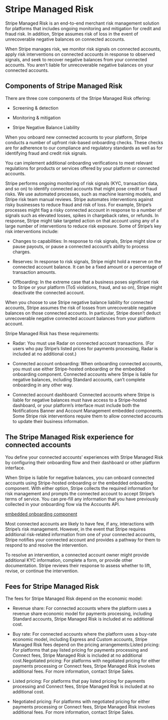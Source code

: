# Stripe Managed Risk

Stripe Managed Risk is an end-to-end merchant risk management solution for platforms that includes ongoing monitoring and mitigation for credit and fraud risk. In addition, Stripe assumes risk of loss in the event of unrecoverable negative balances on connected accounts.

When Stripe manages risk, we monitor risk signals on connected accounts, apply risk interventions on connected accounts in response to observed signals, and seek to recover negative balances from your connected accounts. You aren’t liable for unrecoverable negative balances on your connected accounts.

## Components of Stripe Managed Risk

There are three core components of the Stripe Managed Risk offering:

- Screening & detection

- Monitoring & mitigation

- Stripe Negative Balance Liability

When you onboard new connected accounts to your platform, Stripe conducts a number of upfront risk-based onboarding checks. These checks are for adherence to our compliance and regulatory standards as well as for identifying fraud and credit risk signals.

You can implement additional onboarding verifications to meet relevant regulations for products or services offered by your platform or connected accounts.

Stripe performs ongoing monitoring of risk signals (KYC, transaction data, and so on) to identify connected accounts that might pose credit or fraud risks. We use automated processes, such as machine learning models, and Stripe risk team manual reviews. Stripe automates interventions against risky businesses to reduce fraud and risk of loss. For example, Stripe’s processes might flag a risky connected account in response to a number of signals such as elevated losses, spikes in chargeback rates, or refunds. In response, Stripe might take targeted action on that account using any of a large number of interventions to reduce risk exposure. Some of Stripe’s key risk interventions include:

- Changes to capabilities: In response to risk signals, Stripe might slow or pause payouts, or pause a connected account’s ability to process charges.

- Reserves: In response to risk signals, Stripe might hold a reserve on the connected account balance. It can be a fixed amount or a percentage of transaction amounts.

- Offboarding: In the extreme case that a business poses significant risk to Stripe or your platform (ToS violations, fraud, and so on), Stripe might deactivate the connected account.

When you choose to use Stripe negative balance liability for connected accounts, Stripe assumes the risk of losses from unrecoverable negative balances on those connected accounts. In particular, Stripe doesn’t deduct unrecoverable negative connected account balances from your platform account.

Stripe Managed Risk has these requirements:

- Radar: You must use Radar on connected account transactions. (For users who pay Stripe’s listed prices for payments processing, Radar is included at no additional cost.)

- Connected account onboarding: When onboarding connected accounts, you must use either Stripe-hosted onboarding or the embedded onboarding component. Connected accounts where Stripe is liable for negative balances, including Standard accounts, can’t complete onboarding in any other way.

- Connected account dashboard: Connected accounts where Stripe is liable for negative balances must have access to a Stripe-hosted dashboard, or your platform’s interface must include both the Notifications Banner and Account Management embedded components. Some Stripe risk interventions require them to allow connected accounts to update their business information.

## The Stripe Managed Risk experience for connected accounts

You define your connected accounts’ experiences with Stripe Managed Risk by configuring their onboarding flow and their dashboard or other platform interface.

When Stripe is liable for negative balances, you can onboard connected accounts using Stripe-hosted onboarding or the embedded onboarding component. With either option, Stripe collects the required information for risk management and prompts the connected account to accept Stripe’s terms of service. You can pre-fill any information that you have previously collected in your onboarding flow via the Accounts API.

[embedded onboarding component](/connect/supported-embedded-components/account-onboarding)

Most connected accounts are likely to have few, if any, interactions with Stripe’s risk management. However, in the event that Stripe requires additional risk-related information from one of your connected accounts, Stripe notifies your connected account and provides a pathway for them to respond to and resolve the intervention.

To resolve an intervention, a connected account owner might provide additional KYC information, complete a form, or provide other documentation. Stripe reviews their response to assess whether to lift, revise, or continue the intervention.

## Fees for Stripe Managed Risk

The fees for Stripe Managed Risk depend on the economic model:

- Revenue share: For connected accounts where the platform uses a revenue share economic model for payments processing, including Standard accounts, Stripe Managed Risk is included at no additional cost.

- Buy rate: For connected accounts where the platform uses a buy-rate economic model, including Express and Custom accounts, Stripe Managed Risk fees depend on the pricing arrangements:Listed pricing: For platforms that pay listed pricing for payments processing and Connect fees, Stripe Managed Risk is included at no additional cost.Negotiated pricing: For platforms with negotiated pricing for either payments processing or Connect fees, Stripe Managed Risk involves additional fees. For more information, contact Stripe Sales.

- Listed pricing: For platforms that pay listed pricing for payments processing and Connect fees, Stripe Managed Risk is included at no additional cost.

- Negotiated pricing: For platforms with negotiated pricing for either payments processing or Connect fees, Stripe Managed Risk involves additional fees. For more information, contact Stripe Sales.

